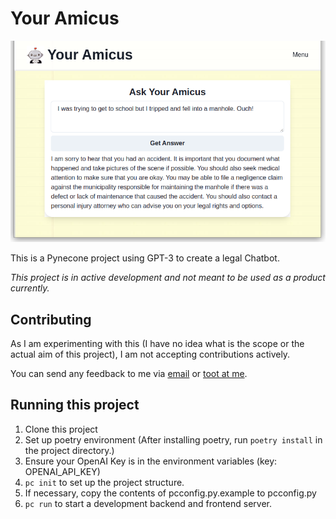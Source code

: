 # Your Amicus
![Screenshot of web application](Screenshot.png)

This is a Pynecone project using GPT-3 to create a legal Chatbot.

*This project is in active development and not meant to be used
as a product currently.*

## Contributing

As I am experimenting with this (I have no idea what is the scope
or the actual aim of this project),
I am not accepting contributions actively.

You can send any feedback to me via
[email](mailto:houfu@lovelawrobots.com)
or [toot at me](https://kopiti.am/@houfu).

## Running this project

1. Clone this project
2. Set up poetry environment (After installing poetry, run `poetry install` in the project directory.)
3. Ensure your OpenAI Key is in the environment variables (key: OPENAI_API_KEY)
4. `pc init` to set up the project structure.
5. If necessary, copy the contents of pcconfig.py.example to pcconfig.py
6. `pc run` to start a development backend and frontend server.
